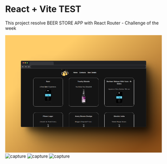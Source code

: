 # React + Vite TEST

This project resolve BEER STORE APP with React Router - Challenge of the week

![capture](https://github.com/woohdang/front-end-III/blob/master/clase12/ctd-fe3-clase-16/src/images/A.png)
![capture]()
![capture]()
![capture]()



